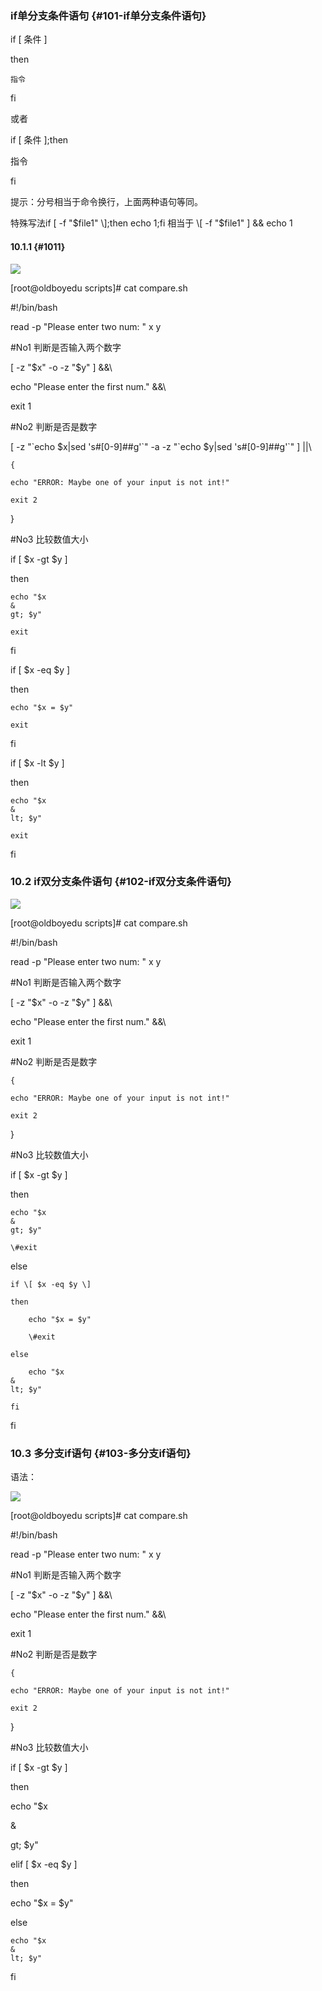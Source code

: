 ### if单分支条件语句 {#101-if单分支条件语句}

if \[ 条件 \]

then

```
指令

```

fi

或者

if \[ 条件 \];then

指令

fi

提示：分号相当于命令换行，上面两种语句等同。

特殊写法if \[ -f "$file1" \];then echo 1;fi 相当于 \[ -f "$file1" \] && echo 1

#### 10.1.1 {#1011}

![](https://www.luffycity.com/linux-book/assets/22-18.png)

\[root@oldboyedu scripts\]\# cat compare.sh

\#!/bin/bash

read -p "Please enter two num: " x y

\#No1 判断是否输入两个数字

\[ -z "$x" -o -z "$y" \] &&\

echo "Please enter the first num." &&\

exit 1

\#No2 判断是否是数字

\[ -z "\`echo $x\|sed 's\#\[0-9\]\#\#g'\`" -a -z "\`echo $y\|sed 's\#\[0-9\]\#\#g'\`" \] \|\|\

```
{

echo "ERROR: Maybe one of your input is not int!"

exit 2

```

}

\#No3 比较数值大小

if \[ $x -gt $y \]

then

```
echo "$x 
&
gt; $y"

exit

```

fi

if \[ $x -eq $y \]

then

```
echo "$x = $y"

exit

```

fi

if \[ $x -lt $y \]

then

```
echo "$x 
&
lt; $y"

exit

```

fi

### 10.2 if双分支条件语句 {#102-if双分支条件语句}

![](https://www.luffycity.com/linux-book/assets/22-19.png)

\[root@oldboyedu scripts\]\# cat compare.sh

\#!/bin/bash

read -p "Please enter two num: " x y

\#No1 判断是否输入两个数字

\[ -z "$x" -o -z "$y" \] &&\

echo "Please enter the first num." &&\

exit 1

\#No2 判断是否是数字

```
{

echo "ERROR: Maybe one of your input is not int!"

exit 2

```

}

\#No3 比较数值大小

if \[ $x -gt $y \]

then

```
echo "$x 
&
gt; $y"

\#exit

```

else

```
if \[ $x -eq $y \]

then

    echo "$x = $y"

    \#exit

else

    echo "$x 
&
lt; $y"

fi

```

fi

### 10.3 多分支if语句 {#103-多分支if语句}

语法：

![](https://www.luffycity.com/linux-book/assets/22-20.png)

\[root@oldboyedu scripts\]\# cat compare.sh

\#!/bin/bash

read -p "Please enter two num: " x y

\#No1 判断是否输入两个数字

\[ -z "$x" -o -z "$y" \] &&\

echo "Please enter the first num." &&\

exit 1

\#No2 判断是否是数字

```
{

echo "ERROR: Maybe one of your input is not int!"

exit 2

```

}

\#No3 比较数值大小

if \[ $x -gt $y \]

then

echo "$x 

&

gt; $y"



elif \[ $x -eq $y \]

then

echo "$x = $y"



else

```
echo "$x 
&
lt; $y"

```

fi

